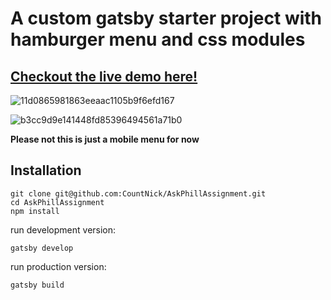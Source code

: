 # A custom gatsby starter project with hamburger menu and css modules

## [Checkout the live demo here!](https://epic-perlman-aad659.netlify.app/)

![11d0865981863eeaac1105b9f6efd167](https://user-images.githubusercontent.com/47485018/90618085-c5414f80-e20f-11ea-8d10-cb2c03c2eb19.gif)

![b3cc9d9e141448fd85396494561a71b0](https://user-images.githubusercontent.com/47485018/90618179-e73ad200-e20f-11ea-80e1-cca25ba0f0ef.gif)


**Please not this is just a mobile menu for now**


## Installation

```
git clone git@github.com:CountNick/AskPhillAssignment.git
cd AskPhillAssignment
npm install
```

run development version:
```
gatsby develop
```

run production version:
```
gatsby build
```
